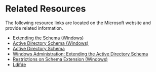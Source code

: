 # Related Resources<a name="additional"></a>

The following resource links are located on the Microsoft website and provide related information\. 
+ [Extending the Schema \(Windows\)](https://msdn.microsoft.com/en-us/library/ms676900(v=vs.85).aspx)
+ [Active Directory Schema \(Windows\)](https://msdn.microsoft.com/en-us/library/ms674984(v=vs.85).aspx)
+ [Active Directory Schema](https://technet.microsoft.com/en-us/library/cc961581.aspx)
+ [Windows Administration: Extending the Active Directory Schema](https://technet.microsoft.com/en-us/magazine/a39543ba-e561-4933-b590-0878885f44f5)
+ [Restrictions on Schema Extension \(Windows\)](https://msdn.microsoft.com/en-us/library/ms677924(v=vs.85).aspx)
+ [Ldifde](https://technet.microsoft.com/en-us/library/cc731033(v=ws.11).aspx)
